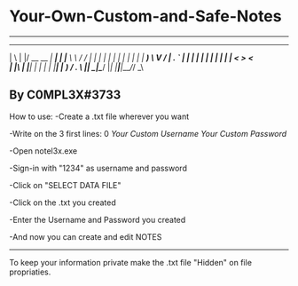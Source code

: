 # Your-Own-Custom-and-Safe-Notes
---------------------------------------------------------------
  _   _  ____ _______ ______ _      ______   __
 | \ | |/ __ \__   __|  ____| |    |___ \ \ / /
 |  \| | |  | | | |  | |__  | |      __) \ V / 
 | . ` | |  | | | |  |  __| | |     |__ < > <  
 | |\  | |__| | | |  | |____| |____ ___) / . \ 
 |_| \_|\____/  |_|  |______|______|____/_/ \_\
                                               
By C0MPL3X#3733
---------------------------------------------------------------
How to use:
-Create a .txt file wherever you want

-Write on the 3 first lines:
  0
  *Your Custom Username*
  *Your Custom Password*

-Open notel3x.exe

-Sign-in with "1234" as username and password

-Click on "SELECT DATA FILE"

-Click on the .txt you created

-Enter the Username and Password you created

-And now you can create and edit NOTES

---------------------------------------------------------------
To keep your information private make the .txt file "Hidden" on file propriaties.
